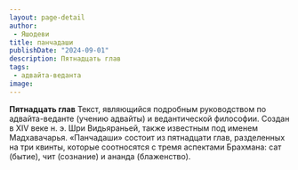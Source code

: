 ```yaml
---
layout: page-detail
author:
 - Яшодеви
title: панчадаши
publishDate: "2024-09-01"
description: Пятнадцать глав
tags:
 - адвайта-веданта
image: 
---
```


__Пятнадцать глав__
Текст, являющийся подробным руководством по адвайта-веданте (учению адвайты) и ведантической философии. Создан в XIV веке н. э. Шри Видьяраньей, также известным под именем Мадхавачарья. «Панчадаши» состоит из пятнадцати глав, разделенных на три квинты, которые соотносятся с тремя аспектами Брахмана: сат (бытие), чит (сознание) и ананда (блаженство).


